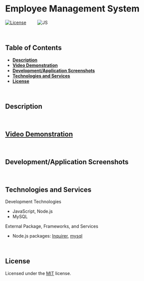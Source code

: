 # **Employee Management System**
[![License](https://img.shields.io/badge/License-MIT-yellow.svg?style=flat-square)](https://opensource.org/licenses/MIT) &emsp;&emsp;
![JS](https://img.shields.io/badge/Code-JavaScript-informational?style=flat-square&logo=javascript&logoColor=white&color=yellow)


&nbsp;
## **Table of Contents**
  - [**Description**](#description)
  - [**Video Demonstration**](#video-demonstration)
  - [**Development/Application Screenshots**](#developmentapplication-screenshots)
  - [**Technologies and Services**](#technologies-and-services)
  - [**License**](#license)


&nbsp;
## **Description**



&nbsp;
## **[Video Demonstration]()**
&nbsp;
## **Development/Application Screenshots**
<!-- ![]()
![]()
![]()
![]() -->


&nbsp;
## **Technologies and Services**
Development Technologies
- JavaScript, Node.js
- MySQL


External Package, Frameworks, and Services
- Node.js packages: [Inquirer](https://www.npmjs.com/package/inquirer), [mysql](https://www.npmjs.com/package/mysql)


&nbsp;
## **License**
Licensed under the [MIT](./LICENSE) license.